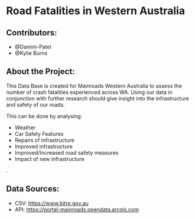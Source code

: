 # Road Fatalities in Western Australia



## Contributors:

- @Damini-Patel 
- @Kylie Burns



## About the Project:

This Data Base is created for Mainroads Western Australia to assess the number of crash fatalities experienced across WA. Using our data in conjunction with further research should give insight into the infrastructure and  safety of our roads.

This can be done by analysing:

- Weather
- Car Safety Features
- Repairs of infrastructure
- Improved infrastructure
- Improved/Increased road safety measures
- Impact of new infrastructure

. 

## Data Sources:

- CSV:  https://www.bitre.gov.au
- API: https://portal-mainroads.opendata.arcgis.com